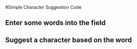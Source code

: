 #Simple Character Suggestion Code
## Enter some words into the field
## Suggest a character based on the word
